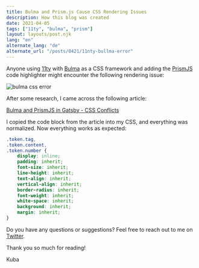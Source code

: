 ```yaml
---
title: Bulma and Prism.js Cause CSS Rendering Issues
description: How this blog was created
date: 2021-04-05
tags: ["11ty", "bulma", "prism"]
layout: layouts/post.njk
lang: "en"
alternate_lang: "de"
alternate_url: "/posts/0421/11nty-bullma-error"
---
```


Anyone using [11ty](https://www.11ty.dev/) with [Bulma](https://bulma.io/) as a CSS framework and adding the [PrismJS](https://prismjs.com/) code highlighter might encounter the following rendering issue:

![bulma css error](/img/0421/bulma-css-error.png "Bulma-Prism-CSS-Error")

After some research, I came across the following article:

[Bulma and PrismJS in Gatsby - CSS Conflicts](https://www.darraghoriordan.com/2019/01/20/bulma-prismjs-in-gatsby-css-conflicts/)

I copied the code block from the article into my CSS, and everything was normalized. Now everything works as expected:

```css
.token.tag,
.token.content,
.token.number {
    display: inline;
    padding: inherit;
    font-size: inherit;
    line-height: inherit;
    text-align: inherit;
    vertical-align: inherit;
    border-radius: inherit;
    font-weight: inherit;
    white-space: inherit;
    background: inherit;
    margin: inherit;
}
```

Do you have any questions or suggestions? Feel free to reach out to me on [Twitter](https://twitter.com/der_kuba).

Thank you so much for reading!

Kuba
